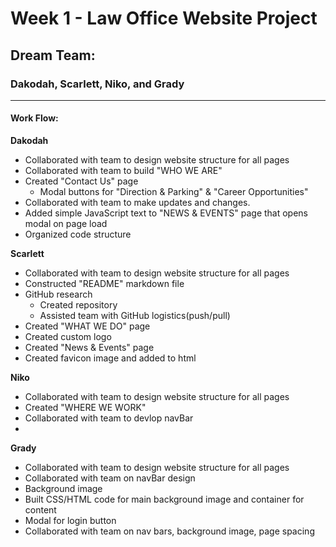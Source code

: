 # Week 1 - Law Office Website Project

## Dream Team:

### Dakodah, Scarlett, Niko, and Grady

---
#### Work Flow:

**Dakodah** 

- Collaborated with team to design website structure for all pages
- Collaborated with team to build "WHO WE ARE"
- Created "Contact Us" page
  - Modal buttons for "Direction & Parking" & "Career Opportunities"
- Collaborated with team to make updates and changes.
- Added simple JavaScript text to "NEWS & EVENTS" page that opens modal on page load
- Organized code structure

**Scarlett**

- Collaborated with team to design website structure for all pages
- Constructed "README" markdown file 
- GitHub research 
  - Created repository
  - Assisted team with GitHub logistics(push/pull)
- Created "WHAT WE DO" page
- Created custom logo
- Created "News & Events" page
- Created favicon image and added to html

**Niko** 

- Collaborated with team to design website structure for all pages
- Created "WHERE WE WORK"
- Collaborated with team to devlop navBar
- 

**Grady** 

- Collaborated with team to design website structure for all pages
- Collaborated with team on navBar design
- Background image
- Built CSS/HTML code for main background image and container for content
- Modal for login button
- Collaborated with team on nav bars, background image, page spacing
